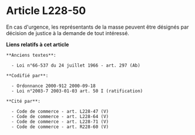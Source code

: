 # Article L228-50

En cas d'urgence, les représentants de la masse peuvent être désignés par décision de justice à la demande de tout intéressé.

**Liens relatifs à cet article**

	**Anciens textes**:

	  - Loi n°66-537 du 24 juillet 1966 - art. 297 (Ab)

	**Codifié par**:

	  - Ordonnance 2000-912 2000-09-18
	  - Loi n°2003-7 2003-01-03 art. 50 I (ratification)

	**Cité par**:

	  - Code de commerce - art. L228-47 (V)
	  - Code de commerce - art. L228-64 (V)
	  - Code de commerce - art. L228-71 (V)
	  - Code de commerce - art. R228-60 (V)
